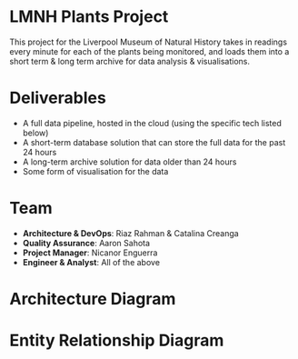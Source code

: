 # LMNH Plants Project

This project for the Liverpool Museum of Natural History takes in readings every minute
for each of the plants being monitored, and loads them into a short term & long term archive
for data analysis & visualisations.

# Deliverables
- A full data pipeline, hosted in the cloud (using the specific tech listed below)
- A short-term database solution that can store the full data for the past 24 hours
- A long-term archive solution for data older than 24 hours
- Some form of visualisation for the data


# Team
- **Architecture & DevOps**: Riaz Rahman & Catalina Creanga
- **Quality Assurance**: Aaron Sahota
- **Project Manager**: Nicanor Enguerra
- **Engineer & Analyst**: All of the above

# Architecture Diagram


# Entity Relationship Diagram